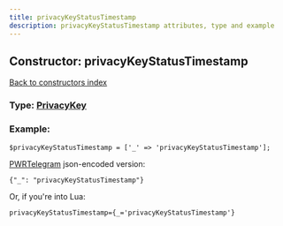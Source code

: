 ```yaml
---
title: privacyKeyStatusTimestamp
description: privacyKeyStatusTimestamp attributes, type and example
---
```

## Constructor: privacyKeyStatusTimestamp  
[Back to constructors index](index.md)






### Type: [PrivacyKey](../types/PrivacyKey.md)


### Example:

```
$privacyKeyStatusTimestamp = ['_' => 'privacyKeyStatusTimestamp'];
```  

[PWRTelegram](https://pwrtelegram.xyz) json-encoded version:

```
{"_": "privacyKeyStatusTimestamp"}
```


Or, if you're into Lua:  


```
privacyKeyStatusTimestamp={_='privacyKeyStatusTimestamp'}

```



